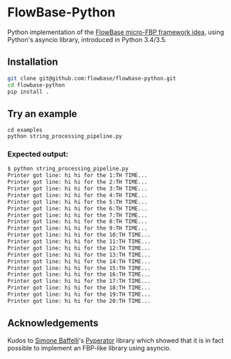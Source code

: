 # FlowBase-Python

Python implementation of the [FlowBase micro-FBP framework
idea](https://flowbase.org), using Python's asyncio library, introduced in
Python 3.4/3.5.

## Installation

```bash
git clone git@github.com:flowbase/flowbase-python.git
cd flowbase-python
pip install .
```

## Try an example

```
cd examples
python string_processing_pipeline.py
```

### Expected output:

```bash
$ python string_processing_pipeline.py
Printer got line: hi hi for the 1:TH TIME...
Printer got line: hi hi for the 2:TH TIME...
Printer got line: hi hi for the 3:TH TIME...
Printer got line: hi hi for the 4:TH TIME...
Printer got line: hi hi for the 5:TH TIME...
Printer got line: hi hi for the 6:TH TIME...
Printer got line: hi hi for the 7:TH TIME...
Printer got line: hi hi for the 8:TH TIME...
Printer got line: hi hi for the 9:TH TIME...
Printer got line: hi hi for the 10:TH TIME...
Printer got line: hi hi for the 11:TH TIME...
Printer got line: hi hi for the 12:TH TIME...
Printer got line: hi hi for the 13:TH TIME...
Printer got line: hi hi for the 14:TH TIME...
Printer got line: hi hi for the 15:TH TIME...
Printer got line: hi hi for the 16:TH TIME...
Printer got line: hi hi for the 17:TH TIME...
Printer got line: hi hi for the 18:TH TIME...
Printer got line: hi hi for the 19:TH TIME...
Printer got line: hi hi for the 20:TH TIME...
```

## Acknowledgements

Kudos to [Simone Baffelli](https://github.com/baffelli)'s
[Pyperator](https://github.com/baffelli/pyperator/) library which showed that
it is in fact possible to implement an FBP-like library using asyncio.
